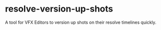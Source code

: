 # resolve-version-up-shots
A tool for VFX Editors to version up shots on their resolve timelines quickly.
